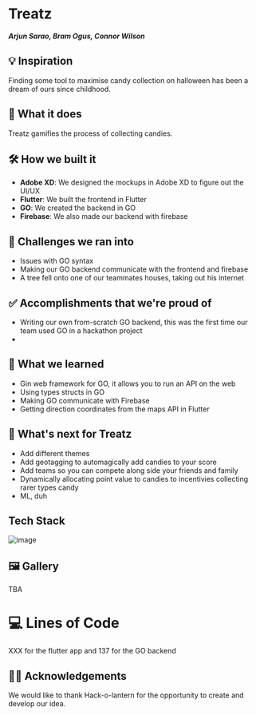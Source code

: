 # Treatz
***Arjun Sarao, Bram Ogus, Connor Wilson***

## 💡 Inspiration
Finding some tool to maximise candy collection on halloween has been a dream of ours since childhood.

## 📱 What it does
Treatz gamifies the process of collecting candies.

## 🛠 How we built it
 - **Adobe XD**: We designed the mockups in Adobe XD to figure out the UI/UX
 - **Flutter**: We built the frontend in Flutter
 - **GO**: We created the backend in GO
 - **Firebase**: We also made our backend with firebase

## 🛑 Challenges we ran into
- Issues with GO syntax
- Making our GO backend communicate with the frontend and firebase
- A tree fell onto one of our teammates houses, taking out his internet

## ✅ Accomplishments that we're proud of
 - Writing our own from-scratch GO backend, this was the first time our team used GO in a hackathon project
 - 

## 📖 What we learned
 - Gin web framework for GO, it allows you to run an API on the web
 - Using types structs in GO
 - Making GO communicate with Firebase
 - Getting direction coordinates from the maps API in Flutter 

## 🤔 What's next for Treatz
 - Add different themes
 - Add geotagging to automagically add candies to your score
 - Add teams so you can compete along side your friends and family
 - Dynamically allocating point value to candies to incentivies collecting rarer types candy
 - ML, duh

## Tech Stack
![image](https://user-images.githubusercontent.com/47152801/139564566-086d6aae-3814-4353-b172-702b68cd0714.png)

## 🖼 Gallery
TBA

# 💻 Lines of Code
XXX for the flutter app and 137 for the GO backend

## 🙇‍♂️ Acknowledgements
We would like to thank Hack-o-lantern for the opportunity to create and develop our idea. 
